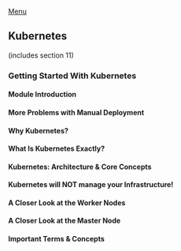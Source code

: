 <!--
ignore these words in spell check for this file
// cSpell:ignore dockerized simplenodeapp FARGATE
-->

[Menu](../README.md)

## Kubernetes
(includes section 11)

### Getting Started With Kubernetes

<!-- <details> -->
<summary>

</summary>

#### Module Introduction
#### More Problems with Manual Deployment
#### Why Kubernetes?
#### What Is Kubernetes Exactly?
#### Kubernetes: Architecture & Core Concepts
#### Kubernetes will NOT manage your Infrastructure!
#### A Closer Look at the Worker Nodes
#### A Closer Look at the Master Node
#### Important Terms & Concepts


</details>